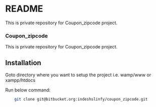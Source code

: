 # README #

This is private repository for Coupon_zipcode project.

### Coupon_zipcode ###

This is private repository for Coupon_zipcode project.

Installation
------------

Goto directory where you want to setup the project i.e. wamp/www or xampp/htdocs 

Run below command:

```bash
	git clone git@bitbucket.org:indeshslinfy/coupon_zipcode.git
```